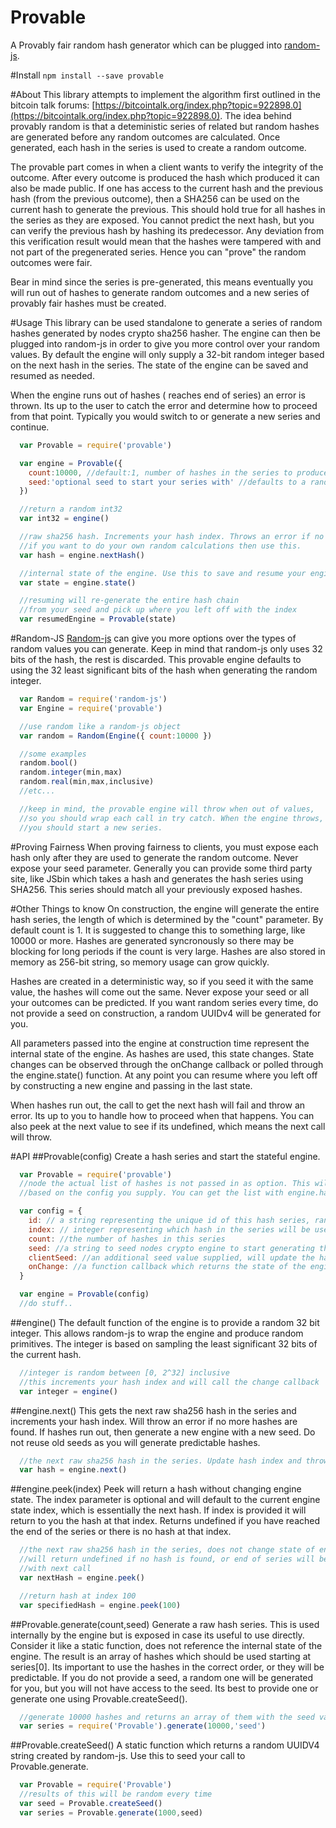 # Provable
A Provably fair random hash generator which can be plugged into [random-js](https://www.npmjs.com/package/random-js).

#Install
`npm install --save provable`

#About
This library attempts to implement the algorithm first outlined in the bitcoin talk forums:
[https://bitcointalk.org/index.php?topic=922898.0](https://bitcointalk.org/index.php?topic=922898.0).
The idea behind provably random is that a deteministic series of related but random hashes are generated before
any random outcomes are calculated. Once generated, each hash in the series is used to create a random outcome.  

The provable part comes in when a client wants to verify the integrity of the outcome. After every outcome
is produced the hash which produced it can also be made public. If one has access to the current hash and
the previous hash (from the previous outcome), then a SHA256 can be used on the current hash to generate the previous.
This should hold true for all hashes in the series as they are exposed. You cannot predict the next hash, but you
can verify the previous hash by hashing its predecessor. Any deviation from this verification result would mean that the hashes
were tampered with  and not part of the pregenerated series. Hence you can "prove" the random outcomes were fair. 

Bear in mind since the series is pre-generated, this means eventually you will run out of hashes to generate random outcomes
and a new series of provably fair hashes must be created.

#Usage
This library can be used standalone to generate a series of random hashes generated by nodes crypto sha256 hasher. The engine can then
be plugged into random-js in order to give you more control over your random values. By default
the engine will only supply a 32-bit random integer based on the next hash in the series. The 
state of the engine can be saved and resumed as needed.

When the engine runs out of hashes ( reaches end of series) an error is thrown. Its up to the user
to catch the error and determine how to proceed from that point. Typically you would switch to
or generate a new series and continue. 


```js
  var Provable = require('provable')

  var engine = Provable({
    count:10000, //default:1, number of hashes in the series to produce, takes longer depending on how big the number is
    seed:'optional seed to start your series with' //defaults to a random uuid4
  })

  //return a random int32
  var int32 = engine()

  //raw sha256 hash. Increments your hash index. Throws an error if no hashes left.
  //if you want to do your own random calculations then use this. 
  var hash = engine.nextHash()

  //internal state of the engine. Use this to save and resume your engine.
  var state = engine.state()

  //resuming will re-generate the entire hash chain 
  //from your seed and pick up where you left off with the index
  var resumedEngine = Provable(state)

```

#Random-JS
[Random-js](https://www.npmjs.com/package/random-js) can give you more options over the types of 
random values you can generate. Keep in mind that random-js only uses 32 bits of the hash, 
the rest is discarded. This provable engine defaults to using the 32 least significant bits of 
the hash when generating the random integer.

```js
  var Random = require('random-js')
  var Engine = require('provable')

  //use random like a random-js object
  var random = Random(Engine({ count:10000 })

  //some examples
  random.bool()
  random.integer(min,max)
  random.real(min,max,inclusive)
  //etc...

  //keep in mind, the provable engine will throw when out of values,
  //so you should wrap each call in try catch. When the engine throws,
  //you should start a new series.

```

#Proving Fairness
When proving fairness to clients, you must expose each hash only after they are used to 
generate the random outcome.  Never expose your seed parameter. Generally you can provide 
some third party site, like JSbin which takes a hash and generates the hash series 
using SHA256. This series should match all your previously exposed hashes. 


#Other Things to know
On construction, the engine will generate the entire hash series, the length of which is
determined by the "count" parameter. By default count is 1. It is suggested to change
this to something large, like 10000 or more.  Hashes are generated syncronously so 
there may be blocking for long periods if the count is very large. Hashes are also stored
in memory as 256-bit string, so memory usage can grow quickly.

Hashes are created in a deterministic way, so if you seed it with the same value, the hashes
will come out the same. Never expose your seed or all your outcomes can be predicted. If
you want random series every time, do not provide a seed on construction, a random UUIDv4 will
be generated for you. 

All parameters passed into the engine at construction time represent the internal state of the
engine. As hashes are used, this state changes. State changes can be observed through
the onChange callback or polled through the engine.state() function. At any point
you can resume where you left off by constructing a new engine and passing in the last state.

When hashes run out, the call to get the next hash will fail and throw an error. Its up to you
to handle how to proceed when that happens. You can also peek at the next value to see if its
undefined, which means the next call will throw.

#API
##Provable(config)
Create a hash series and start the stateful engine.

```js
  var Provable = require('provable')
  //node the actual list of hashes is not passed in as option. This will be generated on engine construction
  //based on the config you supply. You can get the list with engine.hashes()

  var config = {
    id: // a string representing the unique id of this hash series, randomly generated if not supplied
    index: // integer representing which hash in the series will be used next
    count: //the number of hashes in this series
    seed: //a string to seed nodes crypto engine to start generating the first hash (last hash of series). Withold to seed with random hash.
    clientSeed: //an additional seed value supplied, will update the hash before being returned from nextHash()
    onChange: //a function callback which returns the state of the engine after every change. Optionally poll state instead with engine.state()
  }

  var engine = Provable(config)
  //do stuff..
```

##engine() 
The default function of the engine is to provide a random 32 bit integer. This allows random-js to wrap the engine
and produce random primitives. The integer is based on sampling the least significant 32 bits of the current hash.

```js
  //integer is random between [0, 2^32] inclusive
  //this increments your hash index and will call the change callback
  var integer = engine()
```

##engine.next()
This gets the next raw sha256 hash in the series and increments your hash index. Will throw an error if no more hashes are found.
If hashes run out, then generate a new engine with a new seed. Do not reuse old seeds as you will generate predictable
hashes.

```js
  //the next raw sha256 hash in the series. Update hash index and throws if no more hashes found.
  var hash = engine.next()
```

##engine.peek(index)
Peek will return a hash without changing engine state. The index parameter is optional and will
default to the current engine state index, which is essentially the next hash. If index is provided
it will return to you the hash at that index.  Returns undefined if you have reached the end of the
series or there is no hash at that index.
```js
  //the next raw sha256 hash in the series, does not change state of engine. 
  //will return undefined if no hash is found, or end of series will be reached
  //with next call
  var nextHash = engine.peek()

  //return hash at index 100
  var specifiedHash = engine.peek(100)
```


##Provable.generate(count,seed)
Generate a raw hash series. This is used internally by the engine but is exposed in case its useful
to use directly. Consider it like a static function, does not reference the internal state of the 
engine. The result is an array of hashes which should be used starting at series[0]. Its important
to use the hashes in the correct order, or they will be predictable. If you do not provide
a seed, a random one will be generated for you, but you will not have access to the seed. Its
best to provide one or generate one using Provable.createSeed().
```js
  //generate 10000 hashes and returns an array of them with the seed value of "seed"
  var series = require('Provable').generate(10000,'seed')
```


##Provable.createSeed()
A static function which returns a random UUIDV4 string created by random-js. Use this to seed your call to Provable.generate.
```js
  var Provable = require('Provable')
  //results of this will be random every time
  var seed = Provable.createSeed()
  var series = Provable.generate(1000,seed)
```





